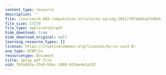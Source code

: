 ```yaml
---
content_type: resource
description: ''
file: /courses/6-004-computation-structures-spring-2017/f6fe8b5a2fe9b9ac1889b53ae4e1a132_Ouk7t7ViTfI.pdf
file_size: 17279
file_type: application/pdf
hide_download: true
hide_download_original: null
learning_resource_types: []
license: https://creativecommons.org/licenses/by-nc-sa/4.0/
ocw_type: OCWFile
resourcetype: Document
title: 3play pdf file
uid: f6fe8b5a-2fe9-b9ac-1889-b53ae4e1a132
---
```

